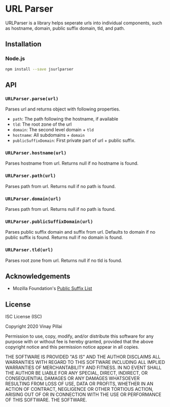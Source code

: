 # URL Parser
URLParser is a library helps seperate urls into individual components, such as hostname, domain, public suffix domain, tld, and path.

## Installation
### Node.js
``` bash
npm install --save jsurlparser
```

## API
### `URLParser.parse(url)`
Parses url and returns object with following properties.
* `path`: The path following the hostname, if available
* `tld`: The root zone of the url
* `domain`: The second level domain + `tld`
* `hostname`: All subdomains + `domain`
* `publicSuffixDomain`: First private part of url + public suffix.

### `URLParser.hostname(url)`
Parses hostname from url. Returns null if no hostname is found.

### `URLParser.path(url)`
Parses path from url. Returns null if no path is found.

### `URLParser.domain(url)`
Parses path from url. Returns null if no path is found.

### `URLParser.publicSuffixDomain(url)`
Parses public suffix domain and suffix from url. Defaults to domain if no public suffix is found. Returns null if no domain is found.

### `URLParser.tld(url)`
Parses root zone from url. Returns null if no tld is found.

## Acknowledgements
* Mozilla Foundation's [Public Suffix List](https://publicsuffix.org/)

## License

ISC License (ISC)

Copyright 2020 Vinay Pillai

Permission to use, copy, modify, and/or distribute this software for any purpose with or without fee is hereby granted, provided that the above copyright notice and this permission notice appear in all copies.

THE SOFTWARE IS PROVIDED "AS IS" AND THE AUTHOR DISCLAIMS ALL WARRANTIES WITH REGARD TO THIS SOFTWARE INCLUDING ALL IMPLIED WARRANTIES OF MERCHANTABILITY AND FITNESS. IN NO EVENT SHALL THE AUTHOR BE LIABLE FOR ANY SPECIAL, DIRECT, INDIRECT, OR CONSEQUENTIAL DAMAGES OR ANY DAMAGES WHATSOEVER RESULTING FROM LOSS OF USE, DATA OR PROFITS, WHETHER IN AN ACTION OF CONTRACT, NEGLIGENCE OR OTHER TORTIOUS ACTION, ARISING OUT OF OR IN CONNECTION WITH THE USE OR PERFORMANCE OF THIS SOFTWARE.
THE SOFTWARE.
